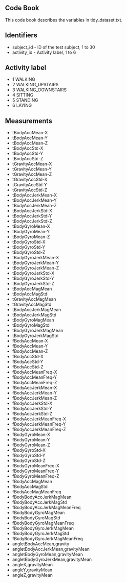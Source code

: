 ## Code Book
This code book describes the variables in tidy_dataset.txt.

## Identifiers
- subject_id - ID of the test subject, 1 to 30
- activity_id - Activity label, 1 to 6

## Activity label
- 1 WALKING
- 2 WALKING_UPSTAIRS
- 3 WALKING_DOWNSTAIRS
- 4 SITTING
- 5 STANDING
- 6 LAYING

## Measurements

- tBodyAccMean-X	
- tBodyAccMean-Y	
- tBodyAccMean-Z	
- tBodyAccStd-X	
- tBodyAccStd-Y	
- tBodyAccStd-Z	
- tGravityAccMean-X	
- tGravityAccMean-Y	
- tGravityAccMean-Z	
- tGravityAccStd-X	
- tGravityAccStd-Y	
- tGravityAccStd-Z	
- tBodyAccJerkMean-X	
- tBodyAccJerkMean-Y	
- tBodyAccJerkMean-Z	
- tBodyAccJerkStd-X	
- tBodyAccJerkStd-Y	
- tBodyAccJerkStd-Z	
- tBodyGyroMean-X	
- tBodyGyroMean-Y	
- tBodyGyroMean-Z	
- tBodyGyroStd-X	
- tBodyGyroStd-Y	
- tBodyGyroStd-Z	
- tBodyGyroJerkMean-X	
- tBodyGyroJerkMean-Y	
- tBodyGyroJerkMean-Z	
- tBodyGyroJerkStd-X	
- tBodyGyroJerkStd-Y	
- tBodyGyroJerkStd-Z	
- tBodyAccMagMean	
- tBodyAccMagStd	
- tGravityAccMagMean	
- tGravityAccMagStd	
- tBodyAccJerkMagMean	
- tBodyAccJerkMagStd	
- tBodyGyroMagMean	
- tBodyGyroMagStd	
- tBodyGyroJerkMagMean	
- tBodyGyroJerkMagStd	
- fBodyAccMean-X	
- fBodyAccMean-Y	
- fBodyAccMean-Z	
- fBodyAccStd-X	
- fBodyAccStd-Y	
- fBodyAccStd-Z	
- fBodyAccMeanFreq-X	
- fBodyAccMeanFreq-Y	
- fBodyAccMeanFreq-Z	
- fBodyAccJerkMean-X	
- fBodyAccJerkMean-Y	
- fBodyAccJerkMean-Z	
- fBodyAccJerkStd-X	
- fBodyAccJerkStd-Y	
- fBodyAccJerkStd-Z	
- fBodyAccJerkMeanFreq-X	
- fBodyAccJerkMeanFreq-Y	
- fBodyAccJerkMeanFreq-Z	
- fBodyGyroMean-X	
- fBodyGyroMean-Y	
- fBodyGyroMean-Z	
- fBodyGyroStd-X	
- fBodyGyroStd-Y	
- fBodyGyroStd-Z	
- fBodyGyroMeanFreq-X	
- fBodyGyroMeanFreq-Y	
- fBodyGyroMeanFreq-Z	
- fBodyAccMagMean	
- fBodyAccMagStd	
- fBodyAccMagMeanFreq	
- fBodyBodyAccJerkMagMean	
- fBodyBodyAccJerkMagStd	
- fBodyBodyAccJerkMagMeanFreq	
- fBodyBodyGyroMagMean	
- fBodyBodyGyroMagStd	
- fBodyBodyGyroMagMeanFreq	
- fBodyBodyGyroJerkMagMean	
- fBodyBodyGyroJerkMagStd	
- fBodyBodyGyroJerkMagMeanFreq	
- angletBodyAccMean,gravity	
- angletBodyAccJerkMean,gravityMean	
- angletBodyGyroMean,gravityMean	
- angletBodyGyroJerkMean,gravityMean	
- angleX,gravityMean	
- angleY,gravityMean	
- angleZ,gravityMean